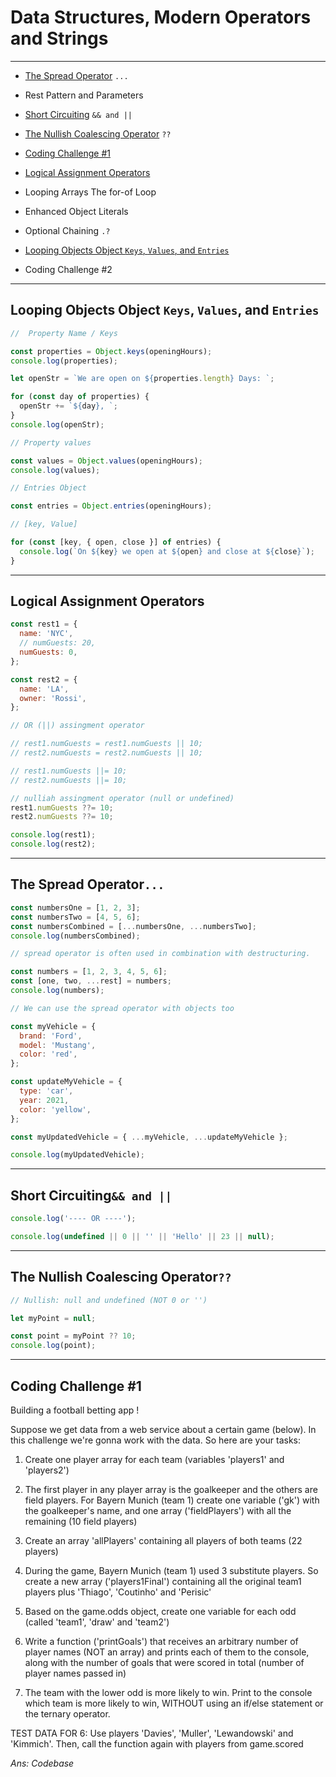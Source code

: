 # Data Structures, Modern Operators and Strings

---

- [The Spread Operator](#the-spread-operator) `...`

- Rest Pattern and Parameters

- [Short Circuiting](#short-circuiting-and-) `&& and ||`

- [The Nullish Coalescing Operator](#the-nullish-coalescing-operator) `??`

- [Coding Challenge #1](#coding-challenge-1)

- [Logical Assignment Operators](#logical-assignment-operators)

- Looping Arrays The for-of Loop

- Enhanced Object Literals

- Optional Chaining `.?`

- [Looping Objects Object `Keys`, `Values`, and `Entries`](#looping-objects-object-keys-values-and-entries)

- Coding Challenge #2

---

## Looping Objects Object `Keys`, `Values`, and `Entries`

```js
//  Property Name / Keys

const properties = Object.keys(openingHours);
console.log(properties);

let openStr = `We are open on ${properties.length} Days: `;

for (const day of properties) {
  openStr += `${day}, `;
}
console.log(openStr);

// Property values

const values = Object.values(openingHours);
console.log(values);

// Entries Object

const entries = Object.entries(openingHours);

// [key, Value]

for (const [key, { open, close }] of entries) {
  console.log(`On ${key} we open at ${open} and close at ${close}`);
}
```

---

## Logical Assignment Operators

```js
const rest1 = {
  name: 'NYC',
  // numGuests: 20,
  numGuests: 0,
};

const rest2 = {
  name: 'LA',
  owner: 'Rossi',
};

// OR (||) assingment operator

// rest1.numGuests = rest1.numGuests || 10;
// rest2.numGuests = rest2.numGuests || 10;

// rest1.numGuests ||= 10;
// rest2.numGuests ||= 10;

// nulliah assingment operator (null or undefined)
rest1.numGuests ??= 10;
rest2.numGuests ??= 10;

console.log(rest1);
console.log(rest2);
```

---

## The Spread Operator`...`

```javascript
const numbersOne = [1, 2, 3];
const numbersTwo = [4, 5, 6];
const numbersCombined = [...numbersOne, ...numbersTwo];
console.log(numbersCombined);

// spread operator is often used in combination with destructuring.

const numbers = [1, 2, 3, 4, 5, 6];
const [one, two, ...rest] = numbers;
console.log(numbers);

// We can use the spread operator with objects too

const myVehicle = {
  brand: 'Ford',
  model: 'Mustang',
  color: 'red',
};

const updateMyVehicle = {
  type: 'car',
  year: 2021,
  color: 'yellow',
};

const myUpdatedVehicle = { ...myVehicle, ...updateMyVehicle };

console.log(myUpdatedVehicle);
```

---

## Short Circuiting`&& and ||`

```js
console.log('---- OR ----');

console.log(undefined || 0 || '' || 'Hello' || 23 || null);
```

---

## The Nullish Coalescing Operator`??`

```js
// Nullish: null and undefined (NOT 0 or '')

let myPoint = null;

const point = myPoint ?? 10;
console.log(point);
```

---

## Coding Challenge #1

Building a football betting app !

Suppose we get data from a web service about a certain game (below). In this challenge we're gonna work with the data. So here are your tasks:

1. Create one player array for each team (variables 'players1' and 'players2')

2. The first player in any player array is the goalkeeper and the others are field players. For Bayern Munich (team 1) create one variable ('gk') with the goalkeeper's name, and one array ('fieldPlayers') with all the remaining (10 field players)

3. Create an array 'allPlayers' containing all players of both teams (22 players)

4. During the game, Bayern Munich (team 1) used 3 substitute players. So create a new array ('players1Final') containing all the original team1 players plus 'Thiago', 'Coutinho' and 'Perisic'

5. Based on the game.odds object, create one variable for each odd (called 'team1', 'draw' and 'team2')

6. Write a function ('printGoals') that receives an arbitrary number of player names (NOT an array) and prints each of them to the console, along with the number of goals that were scored in total (number of player names passed in)

7. The team with the lower odd is more likely to win. Print to the console which team is more likely to win, WITHOUT using an if/else statement or the ternary operator.

TEST DATA FOR 6: Use players 'Davies', 'Muller', 'Lewandowski' and 'Kimmich'. Then, call the function again with players from game.scored

_Ans: Codebase_
